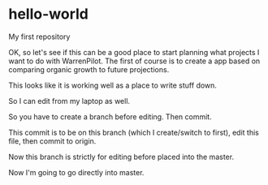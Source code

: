 # hello-world
My first repository

OK, so let's see if this can be a good place to start planning what projects I want to do with WarrenPilot.  The first of course is to create a app based on comparing organic growth to future projections.

This looks like it is working well as a place to write stuff down.

So I can edit from my laptop as well.

So you have to create a branch before editing.  Then commit.

This commit is to be on this branch (which I create/switch to first), edit this file, then commit to origin.

Now this branch is strictly for editing before placed into the master.

Now I'm going to go directly into master.

